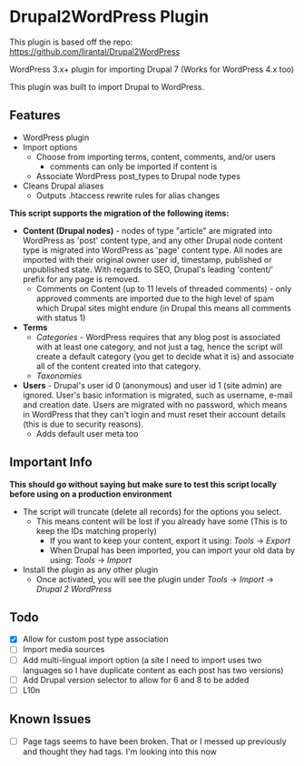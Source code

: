 Drupal2WordPress Plugin 
=======================

This plugin is based off the repo: https://github.com/lirantal/Drupal2WordPress

WordPress 3.x+ plugin for importing Drupal 7 (Works for WordPress 4.x too)

This plugin was built to import Drupal to WordPress. 

## Features
* WordPress plugin
* Import options
    - Choose from importing terms, content, comments, and/or users
        - comments can only be imported if content is
    - Associate WordPress post_types to Drupal node types
* Cleans Drupal aliases
    - Outputs .htaccess rewrite rules for alias changes


**This script supports the migration of the following items:**
* **Content (Drupal nodes)** - nodes of type "article" are migrated into WordPress as 'post' content type, and any other Drupal node content type is migrated into WordPress as 'page' content type. All nodes are imported with their original owner user id, timestamp, published or unpublished state. With regards to SEO, Drupal's leading 'content/' prefix for any page is removed.
    - Comments on Content (up to 11 levels of threaded comments) - only approved comments are imported due to the high level of spam which Drupal sites might endure (in Drupal this means all comments with status 1)
* **Terms**
    - _Categories_ - WordPress requires that any blog post is associated with at least one category, and not just a tag, hence the script will create a default category (you get to decide what it is) and associate all of the content created into that category.
    - _Taxonomies_
* **Users** - Drupal's user id 0 (anonymous) and user id 1 (site admin) are ignored. User's basic information is migrated, such as username, e-mail and creation date. Users are migrated with no password, which means in WordPress that they can't login and must reset their account details (this is due to security reasons).
    - Adds default user meta too

## Important Info

**This should go without saying but make sure to test this script locally before using on a production environment**

* The script will truncate (delete all records) for the options you select. 
    - This means content will be lost if you already have some (This is to keep the IDs matching properly)
        - If you want to keep your content, export it using: _Tools_ -> _Export_
        - When Drupal has been imported, you can import your old data by using: _Tools_ -> _Import_
* Install the plugin as any other plugin
    - Once activated, you will see the plugin under _Tools_ -> _Import_ -> _Drupal 2 WordPress_


## Todo
- [x] Allow for custom post type association
- [ ] Import media sources
- [ ] Add multi-lingual import option (a site I need to import uses two languages so I have duplicate content as each post has two versions)
- [ ] Add Drupal version selector to allow for 6 and 8 to be added
- [ ] L10n

## Known Issues
- [ ] Page tags seems to have been broken. That or I messed up previously and thought they had tags. I'm looking into this now
